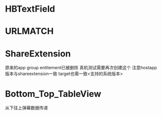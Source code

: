 # HBTextField
# URLMATCH
# ShareExtension  
原来的app group entitement已被删除 真机测试需要再次创建这个
注意hostapp版本与shareextension一致 target也需一致<支持的系统版本>
<!--    LSSupportsOpeningDocumentsInPlace true  是在"APP"中打开-->
<!--    LSSupportsOpeningDocumentsInPlace false 是拷贝到"APP"-->


# Bottom_Top_TableView
从下往上弹幕数据传递
